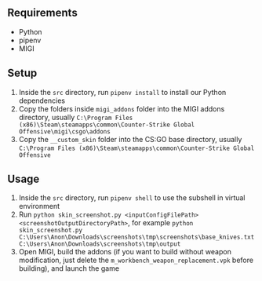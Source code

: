 ## Requirements

- Python
- pipenv
- MIGI

## Setup

1. Inside the `src` directory, run `pipenv install` to install our Python dependencies
2. Copy the folders inside `migi_addons` folder into the MIGI addons directory, usually `C:\Program Files (x86)\Steam\steamapps\common\Counter-Strike Global Offensive\migi\csgo\addons`
3. Copy the `__custom_skin` folder into the CS:GO base directory, usually `C:\Program Files (x86)\Steam\steamapps\common\Counter-Strike Global Offensive`

## Usage

1. Inside the `src` directory, run `pipenv shell` to use the subshell in virtual environment
2. Run `python skin_screenshot.py <inputConfigFilePath> <screenshotOutputDirectoryPath>`, for example `python skin_screenshot.py C:\Users\Anon\Downloads\screenshots\tmp\screenshots\base_knives.txt C:\Users\Anon\Downloads\screenshots\tmp\output`
3. Open MIGI, build the addons (if you want to build without weapon modification, just delete the `m_workbench_weapon_replacement.vpk` before building), and launch the game
